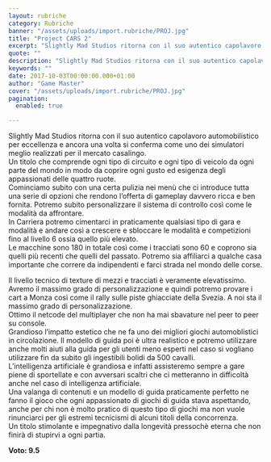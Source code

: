 ```yaml
---
layout: rubriche
category: Rubriche
banner: "/assets/uploads/import.rubriche/PROJ.jpg"
title: "Project CARS 2"
excerpt: "Slightly Mad Studios ritorna con il suo autentico capolavoro automobilistico per eccellenza e ancora una volta si conferma come uno dei simulatori meglio realizzati per il mercato casalingo. Un titolo che comprende ogni tipo di circuito e ogni tipo di veicolo da ogni parte del mondo in modo da coprire ogni gusto ed esigenza degli [&hellip"
quote: ""
description: "Slightly Mad Studios ritorna con il suo autentico capolavoro automobilistico per eccellenza e ancora una volta si conferma come uno dei simulatori meglio realizzati per il mercato casalingo. Un titolo che comprende ogni tipo di circuito e ogni tipo di veicolo da ogni parte del mondo in modo da coprire ogni gusto ed esigenza degli [&hellip"
keywords: ""
date: 2017-10-03T00:00:00.000+01:00
author: "Game Master"
cover: "/assets/uploads/import.rubriche/PROJ.jpg"
pagination:
  enabled: true

---
```


  
Slightly Mad Studios ritorna con il suo autentico capolavoro automobilistico per eccellenza e ancora una volta si conferma come uno dei simulatori meglio realizzati per il mercato casalingo.  
Un titolo che comprende ogni tipo di circuito e ogni tipo di veicolo da ogni parte del mondo in modo da coprire ogni gusto ed esigenza degli appassionati delle quattro ruote.  
Cominciamo subito con una certa pulizia nei menù che ci introduce tutta una serie di opzioni che rendono l’offerta di gameplay davvero ricca e ben fornita. Potremo subito personalizzare il sistema di controllo così come le modalità da affrontare.  
In Carriera potremo cimentarci in praticamente qualsiasi tipo di gara e modalità e andare così a crescere e sbloccare le modalità e competizioni fino al livello 6 ossia quello più elevato.  
Le macchine sono 180 in totale così come i tracciati sono 60 e coprono sia quelli più recenti che quelli del passato. Potremo sia affiliarci a qualche casa importante che correre da indipendenti e farci strada nel mondo delle corse.

Il livello tecnico di texture di mezzi e tracciati è veramente elevatissimo. Avremo il massimo grado di personalizzazione e quindi potremo provare i cart a Monza così come il rally sulle piste ghiacciate della Svezia. A noi sta il massimo grado di personalizzazione.  
Ottimo il netcode del multiplayer che non ha mai sbavature nel peer to peer su console.  
Grandioso l’impatto estetico che ne fa uno dei migliori giochi automoblistici in circolazione. Il modello di guida poi è ultra realistico e potremo utilizzare anche molti aiuti alla guida per gli utenti meno esperti nel caso si vogliano utilizzare fin da subito gli ingestibili bolidi da 500 cavalli.  
L’intelligenza artificiale è grandiosa e infatti assisteremo sempre a gare piene di sportellate e con avversari scaltri che ci metteranno in difficoltà anche nel caso di intelligenza artificiale.  
Una valanga di contenuti e un modello di guida praticamente perfetto ne fanno il gioco che ogni appassionato di giochi di guida stava aspettando, anche per chi non è molto pratico di questo tipo di giochi ma non vuole rinunciarci per gli estremi tecnicismi di alcuni titoli della concorrenza.  
Un titolo stimolante e impegnativo dalla longevità pressochè eterna che non finirà di stupirvi a ogni partia.

**Voto: 9.5**